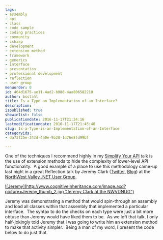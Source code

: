 ```yaml
---
tags:
- assembly
- api
- class
- code sample
- coding practices
- community
- csharp
- development
- extension method
- framework
- generics
- interface
- presentation
- professional development
- reflection
- user group
menuorder: 0
id: 464d1675-ae11-4ad2-b088-4aa806582210
author: bsstahl
title: Is a Type an Implementation of an Interface?
description: 
ispublished: true
showinlist: false
publicationdate: 2016-11-17T21:34:16
lastmodificationdate: 2016-11-17T21:45:48
slug: Is-a-Type-is-an-Implementation-of-an-Interface
categoryids:
- da73f25e-343d-4a0e-9b28-1d76e8fd99bf

---
```


One of the techniques I recommend highly in my [Simplify Your API](http://www.cognitiveinheritance.com/post/Simplify-Your-API.aspx) talk is the use of extension methods to hide the complexity of lower-level API functionality.  A good example of a place to use this methodology came-up last night in a great Reflection talk by Jeremy Clark ([Twitter](https://twitter.com/jeremybytes), [Blog](https://jeremybytes.blogspot.com/)) at the [NorthWest Valley .NET User Group](http://www.nwvdnug.org).

[!\[Jeremy\](http://www.cognitiveinheritance.com/image.axd?picture=Jeremy_thumb_2.jpg "Jeremy Clark at the NWVDNUG")](http://www.cognitiveinheritance.com/image.axd?picture=Jeremy_2.jpg)

Jeremy was demonstrating a method that would spin-through an assembly and load all classes within that assembly that implemented a particular interface.  The syntax to do the checks on each type were just a bit more obtuse than Jeremy would have liked them to be.  As we left that talk, I only half-jokingly told Jeremy that I was going to write him an extension method to make that activity simpler.  Being a man of my word, I present the code below to do just that.
 
